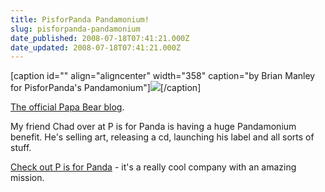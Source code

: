 ```yaml
---
title: PisforPanda Pandamonium!
slug: pisforpanda-pandamonium
date_published: 2008-07-18T07:41:21.000Z
date_updated: 2008-07-18T07:41:21.000Z
---
```


[caption id="" align="aligncenter" width="358" caption="by Brian Manley for PisforPanda's Pandamonium"][![](http://media.tumblr.com/ch8QKLQpAbj2ne0nuSizPrOU_500.png)](http://pisforpanda.tumblr.com/post/42704247/here-is-another-peek-of-what-to-expect-at-the-art)[/caption]

[The official Papa Bear blog](http://pisforpanda.tumblr.com/post/42704247/here-is-another-peek-of-what-to-expect-at-the-art).

My friend Chad over at P is for Panda is having a huge Pandamonium benefit. He's selling art, releasing a cd, launching his label and all sorts of stuff.

[Check out P is for Panda](http://pisforpanda.com/) - it's a really cool company with an amazing mission.
